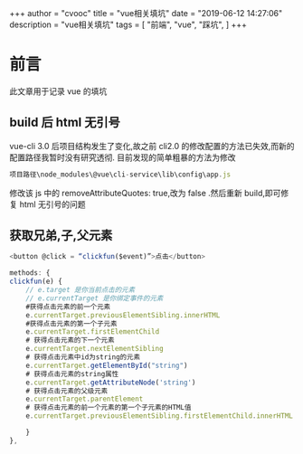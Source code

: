+++
author = "cvooc"
title = "vue相关填坑"
date = "2019-06-12 14:27:06"
description = "vue相关填坑"
tags = [
    "前端",
    "vue",
    "踩坑",
]
+++

# 前言

此文章用于记录 vue 的填坑

## build 后 html 无引号

vue-cli 3.0 后项目结构发生了变化,故之前 cli2.0 的修改配置的方法已失效,而新的配置路径我暂时没有研究透彻.
目前发现的简单粗暴的方法为修改

```js
项目路径\node_modules\@vue\cli-service\lib\config\app.js
```

修改该 js 中的 removeAttributeQuotes: true,改为 false .然后重新 build,即可修复 html 无引号的问题

## 获取兄弟,子,父元素

```js
<button @click = “clickfun($event)”>点击</button>

methods: {
clickfun(e) {
	// e.target 是你当前点击的元素
	// e.currentTarget 是你绑定事件的元素
    #获得点击元素的前一个元素
    e.currentTarget.previousElementSibling.innerHTML
    #获得点击元素的第一个子元素
    e.currentTarget.firstElementChild
    # 获得点击元素的下一个元素
    e.currentTarget.nextElementSibling
    # 获得点击元素中id为string的元素
    e.currentTarget.getElementById("string")
    # 获得点击元素的string属性
    e.currentTarget.getAttributeNode('string')
    # 获得点击元素的父级元素
    e.currentTarget.parentElement
    # 获得点击元素的前一个元素的第一个子元素的HTML值
    e.currentTarget.previousElementSibling.firstElementChild.innerHTML

    }
},
```
